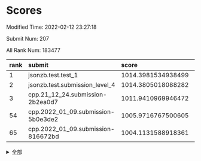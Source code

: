 # Scores

Modified Time: 2022-02-12 23:27:18

Submit Num: 207

All Rank Num: 183477

| rank |               submit               |       score        |       sigma        | pk_num |
| :--- | :--------------------------------- | :----------------- | :----------------- | :----- |
| 1    | jsonzb.test.test_1                 | 1014.3981534938499 | 0.8400221039029055 | 3552   |
| 2    | jsonzb.test.submission_level_4     | 1014.3805018088282 | 0.8095565983803631 | 3540   |
| 3    | cpp.21_12_24.submission-2b2ea0d7   | 1011.9410969946472 | 0.7976812114955903 | 3544   |
| 54   | cpp.2022_01_09.submission-5b0e3de2 | 1005.9716767500605 | 0.7231454739985884 | 3545   |
| 65   | cpp.2022_01_09.submission-816672bd | 1004.1131588918361 | 0.7173921186108903 | 3543   |


<details>
<summary>全部</summary>

| rank |                 submit                 |       score        |       sigma        | pk_num |
| :--- | :------------------------------------- | :----------------- | :----------------- | :----- |
| 1    | jsonzb.test.test_1                     | 1014.3981534938499 | 0.8400221039029055 | 3552   |
| 2    | jsonzb.test.submission_level_4         | 1014.3805018088282 | 0.8095565983803631 | 3540   |
| 3    | cpp.21_12_24.submission-2b2ea0d7       | 1011.9410969946472 | 0.7976812114955903 | 3544   |
| 4    | gobigger.level_3.submission_level_3_38 | 1011.417799993763  | 0.775660165160089  | 3546   |
| 5    | gobigger.level_3.submission_level_3_46 | 1011.378645528974  | 0.7674554778604549 | 3543   |
| 6    | gobigger.level_3.submission_level_3_2  | 1011.2872788993121 | 0.7952120383358802 | 3541   |
| 7    | gobigger.level_3.submission_level_3_21 | 1011.2147357612889 | 0.7492479238294993 | 3542   |
| 8    | gobigger.level_3.submission_level_3_1  | 1011.1203349520339 | 0.7724762831735147 | 3546   |
| 9    | gobigger.level_3.submission_level_3_28 | 1011.0998079737669 | 0.760062733675949  | 3544   |
| 10   | gobigger.level_3.submission_level_3_42 | 1011.034581806683  | 0.7542803738072621 | 3545   |
| 11   | gobigger.level_3.submission_level_3_13 | 1010.8309924062048 | 0.7765679002764111 | 3542   |
| 12   | gobigger.level_3.submission_level_3_37 | 1010.6677696314171 | 0.7700140724544914 | 3545   |
| 13   | gobigger.level_3.submission_level_3_30 | 1010.653047094762  | 0.7487772447587765 | 3550   |
| 14   | gobigger.level_3.submission_level_3_34 | 1010.6171876157767 | 0.7680852552666488 | 3546   |
| 15   | gobigger.level_3.submission_level_3_26 | 1010.596723812919  | 0.7627036409332673 | 3547   |
| 16   | gobigger.level_3.submission_level_3_9  | 1010.5965850217312 | 0.7537366067417766 | 3539   |
| 17   | gobigger.level_3.submission_level_3_40 | 1010.5143033950204 | 0.7675052284055734 | 3542   |
| 18   | gobigger.level_3.submission_level_3_22 | 1010.4445928346128 | 0.7742928451488101 | 3550   |
| 19   | gobigger.level_3.submission_level_3_29 | 1010.4248776204287 | 0.7592218025333821 | 3546   |
| 20   | gobigger.level_3.submission_level_3_49 | 1010.2931787084806 | 0.7714846758727418 | 3551   |
| 21   | gobigger.level_3.submission_level_3_7  | 1010.2559447133275 | 0.7639819266222941 | 3550   |
| 22   | gobigger.level_3.submission_level_3_6  | 1010.240265862807  | 0.7485102075945759 | 3544   |
| 23   | gobigger.level_3.submission_level_3_3  | 1010.1969632058652 | 0.7661675864823984 | 3545   |
| 24   | gobigger.level_3.submission_level_3_36 | 1010.1841059749501 | 0.7448932740098291 | 3547   |
| 25   | gobigger.level_3.submission_level_3_32 | 1010.1704346622497 | 0.7706881401884944 | 3550   |
| 26   | gobigger.level_3.submission_level_3_16 | 1010.1496370164577 | 0.7534754722722283 | 3547   |
| 27   | gobigger.level_3.submission_level_3_41 | 1010.0251419158134 | 0.7760804464550816 | 3546   |
| 28   | gobigger.level_3.submission_level_3_35 | 1009.991730427009  | 0.7562857865348175 | 3548   |
| 29   | gobigger.level_3.submission_level_3_12 | 1009.9883372878575 | 0.7578544433471529 | 3545   |
| 30   | gobigger.level_3.submission_level_3_24 | 1009.9734556956444 | 0.7535335877430382 | 3545   |
| 31   | gobigger.level_3.submission_level_3_14 | 1009.9298376274127 | 0.7370641397808473 | 3546   |
| 32   | gobigger.level_3.submission_level_3_10 | 1009.8996529092628 | 0.7681880642804136 | 3546   |
| 33   | gobigger.level_3.submission_level_3_44 | 1009.8057176057616 | 0.7342235753266643 | 3550   |
| 34   | gobigger.level_3.submission_level_3_11 | 1009.7923958851613 | 0.7656498599441571 | 3547   |
| 35   | gobigger.level_3.submission_level_3_27 | 1009.7895462323573 | 0.744729949235527  | 3543   |
| 36   | gobigger.level_3.submission_level_3_0  | 1009.7051936557957 | 0.7499181070386185 | 3547   |
| 37   | gobigger.level_3.submission_level_3_20 | 1009.627269982397  | 0.7523882588475377 | 3545   |
| 38   | gobigger.level_3.submission_level_3_5  | 1009.5869113990033 | 0.7905865862891438 | 3544   |
| 39   | gobigger.level_3.submission_level_3_19 | 1009.5607842288206 | 0.7397532097120523 | 3546   |
| 40   | gobigger.level_3.submission_level_3_4  | 1009.4503582210427 | 0.7288670337777999 | 3545   |
| 41   | gobigger.level_3.submission_level_3_8  | 1009.4315536179645 | 0.7467893263542004 | 3546   |
| 42   | gobigger.level_3.submission_level_3_48 | 1009.3423082252581 | 0.729358031091215  | 3549   |
| 43   | gobigger.level_3.submission_level_3_18 | 1009.3244510316339 | 0.7424486745712296 | 3548   |
| 44   | gobigger.level_3.submission_level_3_43 | 1009.2648358471356 | 0.7353118999253213 | 3543   |
| 45   | gobigger.level_3.submission_level_3_23 | 1009.0897312910339 | 0.7428335176645289 | 3545   |
| 46   | gobigger.level_3.submission_level_3_17 | 1009.0826270086853 | 0.7445052912174589 | 3550   |
| 47   | gobigger.level_3.submission_level_3_39 | 1008.9017039590088 | 0.7573272614615474 | 3548   |
| 48   | gobigger.level_3.submission_level_3_25 | 1008.82520743926   | 0.7391273790993962 | 3545   |
| 49   | gobigger.level_3.submission_level_3_47 | 1008.8007439983168 | 0.748214266078131  | 3542   |
| 50   | gobigger.level_3.submission_level_3_45 | 1008.6744460479518 | 0.7501405421220305 | 3549   |
| 51   | gobigger.level_3.submission_level_3_33 | 1008.672093421365  | 0.7574487885836337 | 3539   |
| 52   | gobigger.level_3.submission_level_3_31 | 1008.6443791631682 | 0.7399343262528472 | 3544   |
| 53   | gobigger.level_3.submission_level_3_15 | 1008.1593945890564 | 0.7476464371498084 | 3546   |
| 54   | cpp.2022_01_09.submission-5b0e3de2     | 1005.9716767500605 | 0.7231454739985884 | 3545   |
| 55   | gobigger.level_1.submission_level_1_43 | 1005.2367803397588 | 0.7301496299144034 | 3544   |
| 56   | gobigger.level_1.submission_level_1_6  | 1004.6303271071339 | 0.7185518534372745 | 3551   |
| 57   | gobigger.level_1.submission_level_1_21 | 1004.3891323209559 | 0.7230041516214025 | 3548   |
| 58   | gobigger.level_1.submission_level_1_44 | 1004.3592472351017 | 0.7166853994194721 | 3544   |
| 59   | gobigger.level_1.submission_level_1_15 | 1004.3564147316755 | 0.7244893648820889 | 3548   |
| 60   | gobigger.level_1.submission_level_1_3  | 1004.3526288215356 | 0.7156739348525558 | 3548   |
| 61   | gobigger.level_1.submission_level_1_36 | 1004.3067120144464 | 0.7231325889923852 | 3546   |
| 62   | gobigger.level_1.submission_level_1_45 | 1004.3002522375107 | 0.725656298769592  | 3543   |
| 63   | gobigger.level_1.submission_level_1_37 | 1004.1994273455447 | 0.7194470881417996 | 3545   |
| 64   | gobigger.level_1.submission_level_1_16 | 1004.1682496021439 | 0.7256006948086066 | 3545   |
| 65   | cpp.2022_01_09.submission-816672bd     | 1004.1131588918361 | 0.7173921186108903 | 3543   |
| 66   | gobigger.level_1.submission_level_1_28 | 1004.0887778197588 | 0.7229702863504882 | 3544   |
| 67   | gobigger.level_1.submission_level_1_39 | 1003.9984355072667 | 0.7120390814280423 | 3547   |
| 68   | gobigger.level_1.submission_level_1_27 | 1003.9682190000091 | 0.7144599887187921 | 3549   |
| 69   | gobigger.level_1.submission_level_1_41 | 1003.8386163801553 | 0.7238407706968579 | 3542   |
| 70   | gobigger.level_1.submission_level_1_26 | 1003.7413596640081 | 0.7207436655819733 | 3546   |
| 71   | gobigger.level_1.submission_level_1_22 | 1003.7093736308118 | 0.7279145610117673 | 3543   |
| 72   | gobigger.level_1.submission_level_1_25 | 1003.6782286638824 | 0.7107781017439992 | 3545   |
| 73   | gobigger.level_1.submission_level_1_20 | 1003.6540168994023 | 0.711267243554693  | 3549   |
| 74   | gobigger.level_1.submission_level_1_47 | 1003.5931310700319 | 0.7139323296603338 | 3544   |
| 75   | gobigger.level_1.submission_level_1_5  | 1003.5296364602557 | 0.7062328347645398 | 3548   |
| 76   | gobigger.level_1.submission_level_1_48 | 1003.5216554261259 | 0.7264854079828043 | 3543   |
| 77   | gobigger.level_1.submission_level_1_13 | 1003.4675483566706 | 0.7218828430201246 | 3548   |
| 78   | gobigger.level_1.submission_level_1_30 | 1003.4033159338135 | 0.7312317957918183 | 3545   |
| 79   | gobigger.level_1.submission_level_1_18 | 1003.342987266761  | 0.7143645485995757 | 3544   |
| 80   | gobigger.level_1.submission_level_1_23 | 1003.3141342769942 | 0.7143798966926592 | 3543   |
| 81   | gobigger.level_1.submission_level_1_40 | 1003.310878794692  | 0.7065042100553642 | 3547   |
| 82   | gobigger.level_1.submission_level_1_49 | 1003.2491616188759 | 0.7157105127962576 | 3548   |
| 83   | gobigger.level_1.submission_level_1_9  | 1003.2456392172679 | 0.7215818769139725 | 3540   |
| 84   | gobigger.level_1.submission_level_1_14 | 1003.230224180787  | 0.7097563662419405 | 3549   |
| 85   | gobigger.level_1.submission_level_1_32 | 1003.2092373043923 | 0.721374245839059  | 3549   |
| 86   | gobigger.level_1.submission_level_1_12 | 1003.1524150487103 | 0.7099365802627581 | 3548   |
| 87   | gobigger.level_1.submission_level_1_24 | 1003.1340802307324 | 0.7251913741853574 | 3548   |
| 88   | gobigger.level_1.submission_level_1_10 | 1003.1252819075012 | 0.7166016260157247 | 3549   |
| 89   | gobigger.level_1.submission_level_1_38 | 1003.0141810911491 | 0.7153880473301413 | 3540   |
| 90   | gobigger.level_1.submission_level_1_34 | 1002.9989725580765 | 0.7107144024231662 | 3547   |
| 91   | gobigger.level_1.submission_level_1_2  | 1002.9067463539286 | 0.7121570610961083 | 3543   |
| 92   | gobigger.level_1.submission_level_1_0  | 1002.8154425365476 | 0.7193842271766658 | 3548   |
| 93   | gobigger.level_1.submission_level_1_33 | 1002.7109287011139 | 0.7135401616244593 | 3543   |
| 94   | gobigger.level_1.submission_level_1_7  | 1002.6536415406177 | 0.7206394327007912 | 3547   |
| 95   | gobigger.level_1.submission_level_1_8  | 1002.6199595674597 | 0.7148439262434485 | 3548   |
| 96   | gobigger.level_1.submission_level_1_42 | 1002.4983396633646 | 0.7222654508109876 | 3543   |
| 97   | gobigger.level_1.submission_level_1_31 | 1002.4649875355285 | 0.7204544547588102 | 3543   |
| 98   | gobigger.level_1.submission_level_1_11 | 1002.3081816926021 | 0.7204509165319141 | 3546   |
| 99   | gobigger.level_1.submission_level_1_17 | 1002.1639596088962 | 0.7079210149039673 | 3545   |
| 100  | gobigger.level_1.submission_level_1_46 | 1002.0125459347072 | 0.715950910519525  | 3545   |
| 101  | gobigger.level_1.submission_level_1_19 | 1001.8541864199459 | 0.7128370185374625 | 3546   |
| 102  | gobigger.level_1.submission_level_1_1  | 1001.8295598459647 | 0.7234092848377217 | 3543   |
| 103  | gobigger.level_1.submission_level_1_29 | 1001.7866895585873 | 0.7055155605532859 | 3543   |
| 104  | gobigger.level_1.submission_level_1_35 | 1001.6396362227101 | 0.706695694024172  | 3542   |
| 105  | gobigger.level_1.submission_level_1_4  | 1000.9879439604628 | 0.7058901624796278 | 3548   |
| 106  | gobigger.random.submission_random_39   | 997.5090928797339  | 0.7012112939037591 | 3544   |
| 107  | gobigger.random.submission_random_30   | 997.0406922148983  | 0.7197733421437048 | 3538   |
| 108  | gobigger.random.submission_random_45   | 996.9551931881174  | 0.7045550206290061 | 3548   |
| 109  | gobigger.random.submission_random_18   | 996.9290583629537  | 0.7115104314585148 | 3544   |
| 110  | gobigger.random.submission_random_0    | 996.7923997008356  | 0.704542616680968  | 3547   |
| 111  | gobigger.random.submission_random_37   | 996.7167361124189  | 0.7154595022539142 | 3548   |
| 112  | gobigger.random.submission_random_6    | 996.6779734248511  | 0.704344758423185  | 3547   |
| 113  | gobigger.random.submission_random_2    | 996.6290028864389  | 0.7147121259360097 | 3544   |
| 114  | gobigger.random.submission_random_21   | 996.5788814228457  | 0.7118884320008236 | 3542   |
| 115  | gobigger.random.submission_random_44   | 996.4709674300524  | 0.7093091595268396 | 3540   |
| 116  | gobigger.random.submission_random_38   | 996.3693936322593  | 0.7184041636414041 | 3544   |
| 117  | gobigger.random.submission_random_36   | 996.3443139952687  | 0.7041536423752269 | 3543   |
| 118  | gobigger.random.submission_random_49   | 996.2977164110584  | 0.7245819548907158 | 3548   |
| 119  | gobigger.random.submission_random_16   | 996.2903616637328  | 0.7106604536717849 | 3542   |
| 120  | gobigger.random.submission_random_20   | 996.2663598850248  | 0.7049268765651218 | 3543   |
| 121  | gobigger.random.submission_random_12   | 996.263362306361   | 0.7097862181701741 | 3543   |
| 122  | gobigger.random.submission_random_31   | 996.2259556554765  | 0.7168973676826321 | 3543   |
| 123  | gobigger.random.submission_random_13   | 996.190459056646   | 0.7065645880403003 | 3547   |
| 124  | gobigger.random.submission_random_47   | 996.1751932676561  | 0.7157775472127825 | 3550   |
| 125  | gobigger.random.submission_random_34   | 996.1669901204472  | 0.7166043153020633 | 3549   |
| 126  | gobigger.random.submission_random_27   | 996.0805198675132  | 0.7157203707210367 | 3544   |
| 127  | gobigger.random.submission_random_8    | 996.0346819047408  | 0.7183102016468893 | 3547   |
| 128  | gobigger.random.submission_random_43   | 996.0101432200416  | 0.7093659234225853 | 3544   |
| 129  | gobigger.random.submission_random_15   | 995.9839646577685  | 0.7114131359337907 | 3546   |
| 130  | gobigger.random.submission_random_35   | 995.9318668936907  | 0.71293122343337   | 3544   |
| 131  | gobigger.random.submission_random_9    | 995.9311334292886  | 0.7133319797870178 | 3543   |
| 132  | gobigger.random.submission_random_26   | 995.9300056446667  | 0.7041822951319133 | 3547   |
| 133  | gobigger.random.submission_random_3    | 995.851253211985   | 0.696601531258841  | 3542   |
| 134  | gobigger.random.submission_random_41   | 995.6315314724893  | 0.7266508192263723 | 3545   |
| 135  | gobigger.random.submission_random_46   | 995.627183570396   | 0.7187565935425547 | 3544   |
| 136  | gobigger.random.submission_random_42   | 995.5684076821145  | 0.7248948428659998 | 3548   |
| 137  | gobigger.random.submission_random_7    | 995.5309734073842  | 0.7179506740596587 | 3548   |
| 138  | gobigger.random.submission_random_28   | 995.4981340679324  | 0.71480484095101   | 3544   |
| 139  | gobigger.random.submission_random_1    | 995.4831789653571  | 0.7165632452817045 | 3545   |
| 140  | gobigger.random.submission_random_4    | 995.4788412903168  | 0.7048700484809348 | 3550   |
| 141  | gobigger.random.submission_random_32   | 995.4115530074151  | 0.7175576051622808 | 3542   |
| 142  | gobigger.random.submission_random_33   | 995.3974172334769  | 0.705101507634091  | 3544   |
| 143  | gobigger.random.submission_random_40   | 995.2878347831576  | 0.7005755001981034 | 3549   |
| 144  | gobigger.random.submission_random_25   | 995.2220934537252  | 0.7200673078498661 | 3546   |
| 145  | gobigger.random.submission_random_48   | 995.2155240328443  | 0.7078743058272943 | 3543   |
| 146  | gobigger.random.submission_random_24   | 995.1815861480519  | 0.7204395200632169 | 3543   |
| 147  | gobigger.random.submission_random_5    | 995.1251464844706  | 0.7079431154878846 | 3541   |
| 148  | gobigger.random.submission_random_14   | 995.0767172436967  | 0.717818989494603  | 3547   |
| 149  | gobigger.random.submission_random_22   | 995.0763273265761  | 0.7082849023161129 | 3546   |
| 150  | gobigger.random.submission_random_19   | 994.8982873449831  | 0.7217860150531642 | 3547   |
| 151  | gobigger.random.submission_random_10   | 994.8949651893367  | 0.7061584155496947 | 3543   |
| 152  | gobigger.random.submission_random_23   | 994.7966533967287  | 0.7111281270079002 | 3544   |
| 153  | gobigger.random.submission_random_11   | 994.5618049781282  | 0.718723499727822  | 3547   |
| 154  | gobigger.random.submission_random_29   | 994.4407967567296  | 0.7107896129062863 | 3543   |
| 155  | gobigger.level_2.submission_level_2_43 | 994.3930554657642  | 0.7270175951436204 | 3545   |
| 156  | gobigger.random.submission_random_17   | 994.3817939119924  | 0.7109384676668334 | 3544   |
| 157  | gobigger.level_2.submission_level_2_27 | 994.2814469842966  | 0.7292991614766055 | 3546   |
| 158  | gobigger.level_2.submission_level_2_5  | 994.0242385399539  | 0.7309565166913853 | 3548   |
| 159  | gobigger.level_2.submission_level_2_38 | 993.7784295480558  | 0.7236103223844156 | 3545   |
| 160  | gobigger.level_2.submission_level_2_1  | 993.7455578820355  | 0.740062894797473  | 3548   |
| 161  | gobigger.level_2.submission_level_2_34 | 993.6180805519934  | 0.7342152647087757 | 3549   |
| 162  | gobigger.level_2.submission_level_2_14 | 992.9119712483116  | 0.736950442152558  | 3543   |
| 163  | gobigger.level_2.submission_level_2_37 | 992.880354960342   | 0.7512711791957982 | 3546   |
| 164  | gobigger.level_2.submission_level_2_0  | 992.7866879942172  | 0.7325822749437273 | 3544   |
| 165  | gobigger.level_2.submission_level_2_47 | 992.7767714295808  | 0.7410211456242871 | 3544   |
| 166  | gobigger.level_2.submission_level_2_23 | 992.7614032287145  | 0.7465589662089397 | 3548   |
| 167  | gobigger.level_2.submission_level_2_42 | 992.7011018727602  | 0.7408271305287671 | 3545   |
| 168  | gobigger.level_2.submission_level_2_12 | 992.6754960542556  | 0.7350669169580568 | 3549   |
| 169  | gobigger.level_2.submission_level_2_31 | 992.6296823700202  | 0.7491150962548686 | 3546   |
| 170  | gobigger.level_2.submission_level_2_46 | 992.6111878327355  | 0.7412529417868844 | 3548   |
| 171  | gobigger.level_2.submission_level_2_6  | 992.4592686967667  | 0.7266110127372871 | 3547   |
| 172  | gobigger.level_2.submission_level_2_45 | 992.378309849197   | 0.7359721118008673 | 3547   |
| 173  | gobigger.level_2.submission_level_2_28 | 992.3445100702543  | 0.742416784870208  | 3548   |
| 174  | gobigger.level_2.submission_level_2_9  | 992.34322778975    | 0.7384064885952664 | 3541   |
| 175  | gobigger.level_2.submission_level_2_21 | 992.3320100651482  | 0.740573790371328  | 3541   |
| 176  | gobigger.level_2.submission_level_2_11 | 992.2775002994306  | 0.735428078949528  | 3546   |
| 177  | gobigger.level_2.submission_level_2_7  | 992.2762447924392  | 0.7462930689238088 | 3545   |
| 178  | gobigger.level_2.submission_level_2_35 | 992.2670960475207  | 0.7338803139799227 | 3545   |
| 179  | gobigger.level_2.submission_level_2_17 | 992.2308057777411  | 0.7361040772515469 | 3543   |
| 180  | gobigger.level_2.submission_level_2_49 | 992.109823710663   | 0.7435360999928551 | 3551   |
| 181  | gobigger.level_2.submission_level_2_24 | 992.0821977722361  | 0.7445403568857122 | 3543   |
| 182  | gobigger.level_2.submission_level_2_40 | 992.0005848810978  | 0.7382709590307923 | 3545   |
| 183  | gobigger.level_2.submission_level_2_20 | 991.9980570296605  | 0.7267164257920549 | 3545   |
| 184  | gobigger.level_2.submission_level_2_26 | 991.8117403436332  | 0.7474021633619018 | 3544   |
| 185  | gobigger.level_2.submission_level_2_32 | 991.7913838580378  | 0.7286107428750783 | 3547   |
| 186  | gobigger.level_2.submission_level_2_15 | 991.6844655776597  | 0.7510919433373935 | 3544   |
| 187  | gobigger.level_2.submission_level_2_30 | 991.6430143206846  | 0.7399057873864477 | 3546   |
| 188  | gobigger.level_2.submission_level_2_4  | 991.6086618017647  | 0.7588005953279521 | 3546   |
| 189  | gobigger.level_2.submission_level_2_19 | 991.5429394791036  | 0.7439447851000984 | 3540   |
| 190  | gobigger.level_2.submission_level_2_22 | 991.5216758194925  | 0.7510542919331075 | 3541   |
| 191  | gobigger.level_2.submission_level_2_10 | 991.5158273559088  | 0.7555399131581535 | 3548   |
| 192  | gobigger.level_2.submission_level_2_39 | 991.5132764138477  | 0.7434200659277436 | 3551   |
| 193  | gobigger.level_2.submission_level_2_36 | 991.4477433348169  | 0.7605329868734705 | 3547   |
| 194  | gobigger.level_2.submission_level_2_18 | 991.432277936282   | 0.7400339387401921 | 3548   |
| 195  | gobigger.level_2.submission_level_2_2  | 991.2576740048274  | 0.7467366649041746 | 3544   |
| 196  | gobigger.level_2.submission_level_2_13 | 991.1618031684199  | 0.7687761011763443 | 3544   |
| 197  | gobigger.level_2.submission_level_2_33 | 991.0432193565234  | 0.7672391285834635 | 3549   |
| 198  | gobigger.level_2.submission_level_2_8  | 991.0142890185033  | 0.7649250644795048 | 3550   |
| 199  | gobigger.level_2.submission_level_2_25 | 990.8328502706781  | 0.7689249178822837 | 3545   |
| 200  | gobigger.level_2.submission_level_2_16 | 990.8108452083516  | 0.7514837162622675 | 3543   |
| 201  | gobigger.level_2.submission_level_2_48 | 990.7697563762696  | 0.7493556397016242 | 3543   |
| 202  | gobigger.level_2.submission_level_2_29 | 990.4339069721692  | 0.785976248277018  | 3549   |
| 203  | gobigger.level_2.submission_level_2_41 | 990.4149200508871  | 0.7642004556918538 | 3544   |
| 204  | gobigger.level_2.submission_level_2_44 | 990.2178538443369  | 0.7673935680803975 | 3550   |
| 205  | gobigger.level_2.submission_level_2_3  | 989.9323383580579  | 0.7959570789076489 | 3546   |
| 206  | gobigger.none.submission_none_1        | 979.4875746076059  | 1.1899896267544314 | 3548   |
| 207  | gobigger.none.submission_none_0        | 974.8374414844652  | 1.4273102163972788 | 3540   |

</details>